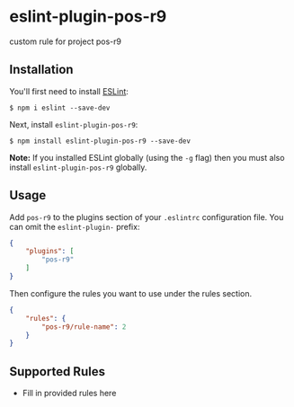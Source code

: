 # eslint-plugin-pos-r9

custom rule for project pos-r9

## Installation

You'll first need to install [ESLint](http://eslint.org):

```
$ npm i eslint --save-dev
```

Next, install `eslint-plugin-pos-r9`:

```
$ npm install eslint-plugin-pos-r9 --save-dev
```

**Note:** If you installed ESLint globally (using the `-g` flag) then you must also install `eslint-plugin-pos-r9` globally.

## Usage

Add `pos-r9` to the plugins section of your `.eslintrc` configuration file. You can omit the `eslint-plugin-` prefix:

```json
{
    "plugins": [
        "pos-r9"
    ]
}
```


Then configure the rules you want to use under the rules section.

```json
{
    "rules": {
        "pos-r9/rule-name": 2
    }
}
```

## Supported Rules

* Fill in provided rules here





